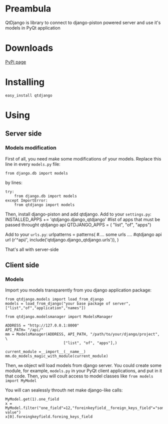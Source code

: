 # Preambula
QtDjango is library to connect to django-piston powered server and use it's models in PyQt application

# Downloads

[PyPi page](http://pypi.python.org/pypi/qtdjango/)

# Installing

    easy_install qtdjango

# Using

## Server side

### Models modification

First of all, you need make some modifications of your models.
Replace this line in every `models.py` file:

    from django.db import models

by lines:

    try:
        from django.db import models
    except ImportError:
        from qtdjango import models

Then, install django-piston and add qtdjango.
Add to your `settings.py`:
    INSTALLED_APPS += 'qtdjango.django_qtdjango'
    #list of apps that must be passed throught qtdjango api
    QTDJANGO_APPS = ( "list", "of", "apps")

Add to your `urls.py`:
    urlpatterns = patterns(
       #.... some urls ....
       #qtdjango api url
       (r'^api/', include('qtdjango.django_qtdjango.urls')),
     )

That's all with server-side

## Client side

### Models

Import you models transparently from you django application package:

    from qtdjango.models import load_from_django
    models = load_from_django("your base package of server", ["list","of","application","names"])

    from qtdjango.modelsmanager import ModelsManager

    ADDRESS = "http://127.0.0.1:8000"
    API_PATH= "/api/"
    mm = ModelsManager(ADDRESS, API_PATH, "/path/to/your/django/project", \
                              ["list", "of", "apps"],)
    
    current_module =__import__(__name__)
    mm.do_models_magic_with_module(current_module)

Then, `mm` object will load models from django server.
You could create some module, for example, `models.py` in your PyQt client applications, and put in it that code. Then, you will coult access to model classes like `from models import MyModel`

You will can sealessly throuth net make django-like calls:

    MyModel.get(1).one_field
    x = MyModel.filter("one_field"=12,"foreinkeyfield__foreign_keys_field"="some value")
    x[0].foreingkeyfield.foreing_keys_field
